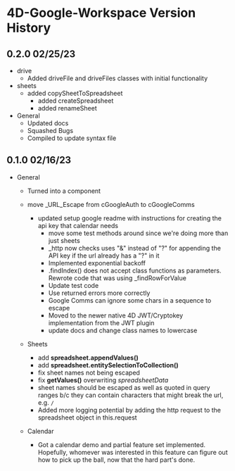 # 4D-Google-Workspace Version History



## 0.2.0 02/25/23

* drive
  * Added driveFile and driveFiles classes with initial functionality
* sheets
  * added copySheetToSpreadsheet
     * added createSpreadsheet
     * added renameSheet
* General
  * Updated docs
  * Squashed Bugs
  * Compiled to update syntax file



## 0.1.0 02/16/23

* General

     * Turned into a component
     * move _URL_Escape from cGoogleAuth to cGoogleComms
          * updated setup google readme with instructions for creating the api key that calendar needs
              * move some test methods around since we're doing more than just sheets
              * _http now checks  uses "&" instead of "?" for appending the API key if the url already has a "?" in it
              * Implemented exponential backoff
              * .findIndex() does not accept class functions as parameters.  Rewrote code that was using _findRowForValue
              * Update test code
              * Use returned errors more correctly
              * Google Comms can ignore some chars in a sequence to escape
              * Moved to the newer native 4D JWT/Cryptokey implementation from the JWT plugin
              * update docs and change class names to lowercase


  * Sheets
     * add **spreadsheet.appendValues()**
     * add **spreadsheet.entitySelectionToCollection()**
      * fix sheet names not being escaped
      * fix **getValues()** overwriting *spreadsheetData*
      * sheet names should be escaped as well as quoted in query ranges b/c they can contain characters that might break the url, e.g. `/`
      * Added more logging potential by adding the http request to the spreadsheet object in this.request

  * Calendar
    * Got a calendar demo and partial feature set implemented. Hopefully, whomever was interested in this feature can figure out how to pick up the ball, now that the hard part's done.
